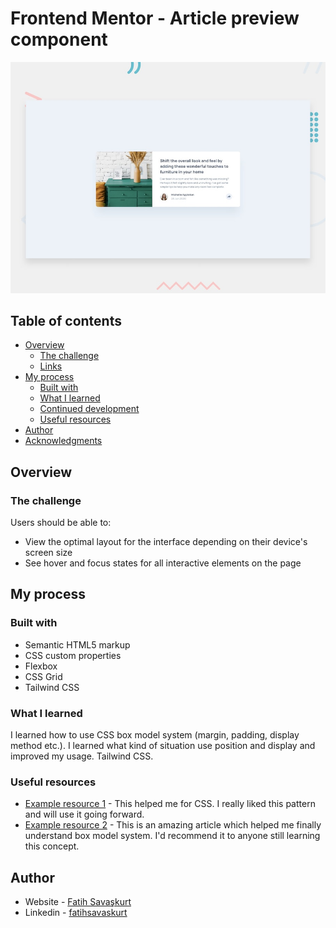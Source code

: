 # Frontend Mentor - Article preview component

![Design preview for the Article preview component coding challenge](./design/desktop-preview.jpg)


## Table of contents

- [Overview](#overview)
  - [The challenge](#the-challenge)
  - [Links](#links)
- [My process](#my-process)
  - [Built with](#built-with)
  - [What I learned](#what-i-learned)
  - [Continued development](#continued-development)
  - [Useful resources](#useful-resources)
- [Author](#author)
- [Acknowledgments](#acknowledgments)



## Overview

### The challenge

Users should be able to:

- View the optimal layout for the interface depending on their device's screen size
- See hover and focus states for all interactive elements on the page



## My process

### Built with

- Semantic HTML5 markup
- CSS custom properties
- Flexbox
- CSS Grid
- Tailwind CSS




### What I learned

I learned how to use CSS box model system (margin, padding, display method etc.). I learned what kind of situation use position and display and improved my usage. Tailwind CSS.


### Useful resources

- [Example resource 1](https://stackoverflow.com/) - This helped me for CSS. I really liked this pattern and will use it going forward.
- [Example resource 2](https://devdocs.io/) - This is an amazing article which helped me finally understand box model system. I'd recommend it to anyone still learning this concept.


## Author

- Website - [Fatih Savaşkurt](fatihsavaskurt.github.io)
- Linkedin - [fatihsavaskurt]([https://www.twitter.com/yourusername](https://www.linkedin.com/in/fatih-sava%C5%9Fkurt-08a741200/))


